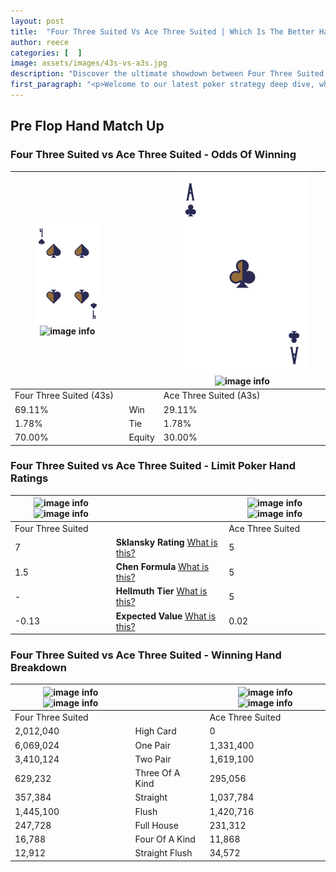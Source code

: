 ```yaml
---
layout: post
title:  "Four Three Suited Vs Ace Three Suited | Which Is The Better Hand In Poker? A Complete Guide"
author: reece
categories: [  ]
image: assets/images/43s-vs-a3s.jpg
description: "Discover the ultimate showdown between Four Three Suited and Ace Three Suited in poker! Uncover the odds, strategies, and scenarios where one hand triumphs over the other. Get ready to up your poker game with this thrilling analysis."
first_paragraph: "<p>Welcome to our latest poker strategy deep dive, where we're pitting two distinct hands against each other in a high-stakes showdown: Four Three Suited vs Ace Three Suited.</p><p>In the dynamic world of poker, every decision counts, and knowing which hand holds the upper hand is key to your success at the table.</p><p>In this article, we'll dissect these two hands, explore the scenarios where one dominates the other, and equip you with the knowledge to make strategic choices that can tip the odds in your favor.</p><p>Get ready to unravel the intriguing dynamics of these poker hands and elevate your game to new heights.</p>"
---
```




[comment]: # (sp0)

## Pre Flop Hand Match Up

<div class="table hand-ratings" markdown="1"> 



### Four Three Suited vs Ace Three Suited - Odds Of Winning


    
| ![image info](assets/images/hand1/4.png) ![image info](assets/images/hand1/3s.png) |  | ![image info](assets/images/hand2/A.png) ![image info](assets/images/hand2/3s.png) |
| -------- | -------- | -------- |
| Four Three Suited (43s) |  | Ace Three Suited (A3s) |
| 69.11% | Win | 29.11% |
| 1.78% | Tie | 1.78% |
| 70.00% | Equity | 30.00% |




[comment]: # (sp1)



### Four Three Suited vs Ace Three Suited - Limit Poker Hand Ratings


    
| ![image info](https://www.riverpairs.com/assets/images/hand1/4.png) ![image info](https://www.riverpairs.com/assets/images/hand1/3s.png) |  | ![image info](https://www.riverpairs.com/assets/images/hand2/A.png) ![image info](https://www.riverpairs.com/assets/images/hand2/3s.png) |
| -------- | -------- | -------- |
| Four Three Suited |  | Ace Three Suited |
| 7 | **Sklansky Rating** [What is this?](/sklansky-rating-explained) | 5 |
| 1.5 | **Chen Formula** [What is this?](/chen-formula-explained) | 5 |
| - | **Hellmuth Tier** [What is this?](/Hellmuth-tier-explained) | 5 |
| -0.13 | **Expected Value** [What is this?](/expected-value-explained) | 0.02 |




[comment]: # (sp2)



### Four Three Suited vs Ace Three Suited - Winning Hand Breakdown


    
| ![image info](https://www.riverpairs.com/assets/images/hand1/4.png) ![image info](https://www.riverpairs.com/assets/images/hand1/3s.png) |  | ![image info](https://www.riverpairs.com/assets/images/hand2/A.png) ![image info](https://www.riverpairs.com/assets/images/hand2/3s.png) |
| -------- | -------- | -------- |
| Four Three Suited |  | Ace Three Suited |
| 2,012,040 | High Card | 0 |
| 6,069,024 | One Pair | 1,331,400 |
| 3,410,124 | Two Pair | 1,619,100 |
| 629,232 | Three Of A Kind | 295,056 |
| 357,384 | Straight | 1,037,784 |
| 1,445,100 | Flush | 1,420,716 |
| 247,728 | Full House | 231,312 |
| 16,788 | Four Of A Kind | 11,868 |
| 12,912 | Straight Flush | 34,572 |




[comment]: # (sp3)



</div>

[comment]: # (sp4)



[comment]: # (sp5)

